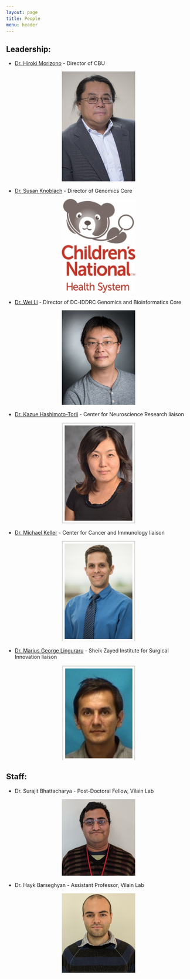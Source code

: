 ```yaml
---
layout: page
title: People
menu: header
---
```


## **Leadership:**

* [Dr. Hiroki Morizono](https://childrensnational.org/research-and-education/about-cri/faculty-and-leadership-directory/hiroki-morizono) - Director of CBU
<p align="center">
  <img src="images/hiroki.jpg " width="200"/>
</p>

* [Dr. Susan Knoblach](https://profiles.ctsicn.org/display/50279?_ga=2.46145506.453476329.1529939006-1530847367.1518640717) - Director of Genomics Core
<p align="center">
  <img src="images/ChildrensNational.jpg " width="200"/>
</p>

* [Dr. Wei Li](https://childrensnational.org/Research/People/Li-Wei) - Director of DC-IDDRC Genomics and Bioinformatics Core
<p align="center">
  <img src="images/wei.jpg " width="200"/>
</p>

* [Dr. Kazue Hashimoto-Torii](https://childrensnational.org/research-and-education/about-cri/faculty-and-leadership-directory/kazue-hashimototorii) - Center for Neuroscience Research liaison
<p align="center">
  <img src="images/kazue.png " width="200"/>
</p>


* [Dr. Michael Keller](https://childrensnational.org/choose-childrens/find-a-provider/michael-keller) - Center for Cancer and Immunology liaison
<p align="center">
  <img src="images/mike.png " width="200"/>
</p>

* [Dr. Marius George Linguraru](https://childrensnational.org/research-and-education/about-cri/faculty-and-leadership-directory/marius-george-linguraru) - Sheik Zayed Institute for Surgical Innovation liaison
<p align="center">
  <img src="images/ling.png " width="200"/>
</p>

## **Staff:**

* Dr. Surajit Bhattacharya - Post-Doctoral Fellow, Vilain Lab
<p align="center">
  <img src="images/surajit.jpg " width="200"/>
</p>

* Dr. Hayk Barseghyan - Assistant Professor, Vilain Lab
<p align="center">
  <img src="images/hayk.jpg " width="200"/>
</p>




